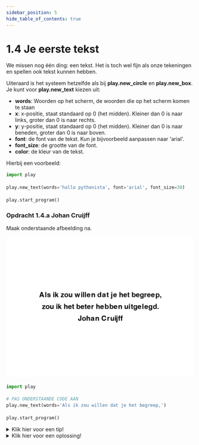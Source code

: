 ```yaml
---
sidebar_position: 5
hide_table_of_contents: true
---
```


# 1.4 Je eerste tekst
We missen nog één ding: een tekst. Het is toch wel fijn als onze tekeningen en spellen ook tekst kunnen hebben.

Uiteraard is het systeem hetzelfde als bij **play.new_circle** en **play.new_box**.
Je kunt voor **play.new_text** kiezen uit:
- **words**: Woorden op het scherm, de woorden die op het scherm komen te staan
- **x**: x-positie, staat standaard op 0 (het midden). Kleiner dan 0 is naar links, groter dan 0 is naar rechts.
- **y**: y-positie, staat standaard op 0 (het midden). Kleiner dan 0 is naar beneden, groter dan 0 is naar boven.
- **font**: de font van de tekst. Kun je bijvoorbeeld aanpassen naar 'arial'.
- **font_size**: de grootte van de font.
- **color**: de kleur van de tekst.

Hierbij een voorbeeld:

```python
import play

play.new_text(words='hallo pythonista', font='arial', font_size=30)

play.start_program()
```

### Opdracht 1.4.a Johan Cruijff

Maak onderstaande afbeelding na.

![cruijff](cruijff.png)

```python
import play

# PAS ONDERSTAANDE CODE AAN
play.new_text(words='Als ik zou willen dat je het begreep,')

play.start_program()
```

<details>
    <summary>Klik hier voor een tip!</summary>

Het zijn drie **play.new_text** aanroepen en we gebruiken 'arial' als font.
De font_size is 40.

</details> 

<details>
    <summary>Klik hier voor een oplossing!</summary>

```python
import play

play.new_text(words='Als ik zou willen dat je het begreep,', y=100, font='arial', font_size=40)
play.new_text(words='zou ik het beter hebben uitgelegd', y=0, font='arial', font_size=40)
play.new_text(words='Johan Cruijff', y=-100, font='arial', font_size=40)

play.start_program()
```

</details>







